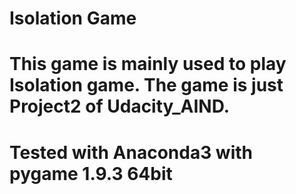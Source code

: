 # Isolation Game

# This game is mainly used to play Isolation game. The game is just Project2 of Udacity_AIND.
# Tested with Anaconda3 with pygame 1.9.3 64bit